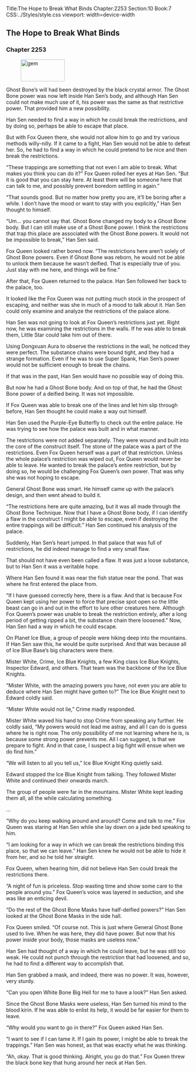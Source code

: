 Title:The Hope to Break What Binds 
Chapter:2253 
Section:10 
Book:7 
CSS:../Styles/style.css 
viewport: width=device-width
  
## The Hope to Break What Binds
### Chapter 2253 
<figure>
	<img src="../Images/gem.gif" alt="gem" id="gem" width="120" height="60" />
</figure>
  

  
  Ghost Bone’s will had been destroyed by the black crystal armor. The Ghost Bone power was now left inside Han Sen’s body, and although Han Sen could not make much use of it, his power was the same as that restrictive power. That provided him a new possibility.

Han Sen needed to find a way in which he could break the restrictions, and by doing so, perhaps be able to escape that place.

But with Fox Queen there, she would not allow him to go and try various methods willy-nilly. If it came to a fight, Han Sen would not be able to defeat her. So, he had to find a way in which he could pretend to be nice and then break the restrictions.

“These trappings are something that not even I am able to break. What makes you think you can do it?” Fox Queen rolled her eyes at Han Sen. “But it is good that you can stay here. At least there will be someone here that can talk to me, and possibly prevent boredom settling in again.”

“That sounds good. But no matter how pretty you are, it’ll be boring after a while. I don’t have the mood or want to stay with you explicitly,” Han Sen thought to himself.

“Um… you cannot say that. Ghost Bone changed my body to a Ghost Bone body. But I can still make use of a Ghost Bone power. I think the restrictions that trap this place are associated with the Ghost Bone powers. It would not be impossible to break,” Han Sen said.

Fox Queen looked rather bored now. “The restrictions here aren’t solely of Ghost Bone powers. Even if Ghost Bone was reborn, he would not be able to unlock them because he wasn’t deified. That is especially true of you. Just stay with me here, and things will be fine.”

After that, Fox Queen returned to the palace. Han Sen followed her back to the palace, too.

It looked like the Fox Queen was not putting much stock in the prospect of escaping, and neither was she in much of a mood to talk about it. Han Sen could only examine and analyze the restrictions of the palace alone.

Han Sen was not going to look at Fox Queen’s restrictions just yet. Right now, he was examining the restrictions in the walls. If he was able to break them, Little Star could take him out of there.

Using Dongxuan Aura to observe the restrictions in the wall, he noticed they were perfect. The substance chains were bound tight, and they had a strange formation. Even if he was to use Super Spank, Han Sen’s power would not be sufficient enough to break the chains.

If that was in the past, Han Sen would have no possible way of doing this.

But now he had a Ghost Bone body. And on top of that, he had the Ghost Bone power of a deified being. It was not impossible.

If Fox Queen was able to break one of the lines and let him slip through before, Han Sen thought he could make a way out himself.

Han Sen used the Purple-Eye Butterfly to check out the entire palace. He was trying to see how the palace was built and in what manner.

The restrictions were not added separately. They were wound and built into the core of the construct itself. The stone of the palace was a part of the restrictions. Even Fox Queen herself was a part of that restriction. Unless the whole palace’s restriction was wiped out, Fox Queen would never be able to leave. He wanted to break the palace’s entire restriction, but by doing so, he would be challenging Fox Queen’s own power. That was why she was not hoping to escape.

General Ghost Bone was smart. He himself came up with the palace’s design, and then went ahead to build it.

“The restrictions here are quite amazing, but it was all made through the Ghost Bone Technique. Now that I have a Ghost Bone body, if I can identify a flaw in the construct I might be able to escape, even if destroying the entire trappings will be difficult.” Han Sen continued his analysis of the palace.

Suddenly, Han Sen’s heart jumped. In that palace that was full of restrictions, he did indeed manage to find a very small flaw.

That should not have even been called a flaw. It was just a loose substance, but to Han Sen it was a veritable hope.

Where Han Sen found it was near the fish statue near the pond. That was where he first entered the place from.

“If I have guessed correctly here, there is a flaw. And that is because Fox Queen kept using her power to force that precise spot open so the little beast can go in and out in the effort to lure other creatures here. Although Fox Queen’s power was unable to break the restriction entirely, after a long period of getting ripped a bit, the substance chain there loosened.” Now, Han Sen had a way in which he could escape.

On Planet Ice Blue, a group of people were hiking deep into the mountains. If Han Sen saw this, he would be quite surprised. And that was because all of Ice Blue Base’s big characters were there.

Mister White, Crime, Ice Blue Knights, a few King class Ice Blue Knights, Inspector Edward, and others. That team was the backbone of the Ice Blue Knights.

“Mister White, with the amazing powers you have, not even you are able to deduce where Han Sen might have gotten to?” The Ice Blue Knight next to Edward coldly said.

“Mister White would not lie,” Crime madly responded.

Mister White waved his hand to stop Crime from speaking any further. He coldly said, “My powers would not lead me astray, and all I can do is guess where he is right now. The only possibility of me not learning where he is, is because some strong power prevents me. All I can suggest, is that we prepare to fight. And in that case, I suspect a big fight will ensue when we do find him.”

“We will listen to all you tell us,” Ice Blue Knight King quietly said.

Edward stopped the Ice Blue Knight from talking. They followed Mister White and continued their onwards march.

The group of people were far in the mountains. Mister White kept leading them all, all the while calculating something.

…

“Why do you keep walking around and around? Come and talk to me.” Fox Queen was staring at Han Sen while she lay down on a jade bed speaking to him.

“I am looking for a way in which we can break the restrictions binding this place, so that we can leave.” Han Sen knew he would not be able to hide it from her, and so he told her straight.

Fox Queen, when hearing him, did not believe Han Sen could break the restrictions there.

“A night of fun is priceless. Stop wasting time and show some care to the people around you.” Fox Queen’s voice was layered in seduction, and she was like an enticing devil.

“Do the rest of the Ghost Bone Masks have half-deified powers?” Han Sen looked at the Ghost Bone Masks in the side hall.

Fox Queen smiled. “Of course not. This is just where General Ghost Bone used to live. When he was here, they did have power. But now that his power inside your body, those masks are useless now.”

Han Sen had thought of a way in which he could leave, but he was still too weak. He could not punch through the restriction that had loosened, and so, he had to find a different way to accomplish that.

Han Sen grabbed a mask, and indeed, there was no power. It was, however, very sturdy.

“Can you open White Bone Big Hell for me to have a look?” Han Sen asked.

Since the Ghost Bone Masks were useless, Han Sen turned his mind to the blood kirin. If he was able to enlist its help, it would be far easier for them to leave.

“Why would you want to go in there?” Fox Queen asked Han Sen.

“I want to see if I can tame it. If I gain its power, I might be able to break the trappings.” Han Sen was honest, as that was exactly what he was thinking.

“Ah, okay. That is good thinking. Alright, you go do that.” Fox Queen threw the black bone key that hung around her neck at Han Sen.
